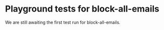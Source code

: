 # Playground tests for block-all-emails
We are still awaiting the first test run for block-all-emails.
